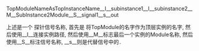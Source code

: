 TopModuleNameAsTopInstanceName__I__subinstance1__I__subinstance2__M__SubInstance2Module__S__signal1__s__out

上述是一个 探针信号名称, 首先是 将TopModule的名字作为顶层实例的名字, 然后使用__I__连接实例路径, 然后使用__M__标志最后一个实例的Module名称, 然后使用__S__标注信号名称, __s__则是代替信号中的`.`